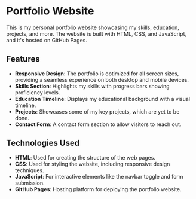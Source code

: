 # Portfolio Website

This is my personal portfolio website showcasing my skills, education, projects, and more. The website is built with HTML, CSS, and JavaScript, and it's hosted on GitHub Pages.

## Features
- **Responsive Design**: The portfolio is optimized for all screen sizes, providing a seamless experience on both desktop and mobile devices.
- **Skills Section**: Highlights my skills with progress bars showing proficiency levels.
- **Education Timeline**: Displays my educational background with a visual timeline.
- **Projects**: Showcases some of my key projects, which are yet to be done.
- **Contact Form**: A contact form section to allow visitors to reach out.

## Technologies Used
- **HTML**: Used for creating the structure of the web pages.
- **CSS**: Used for styling the website, including responsive design techniques.
- **JavaScript**: For interactive elements like the navbar toggle and form submission.
- **GitHub Pages**: Hosting platform for deploying the portfolio website.
